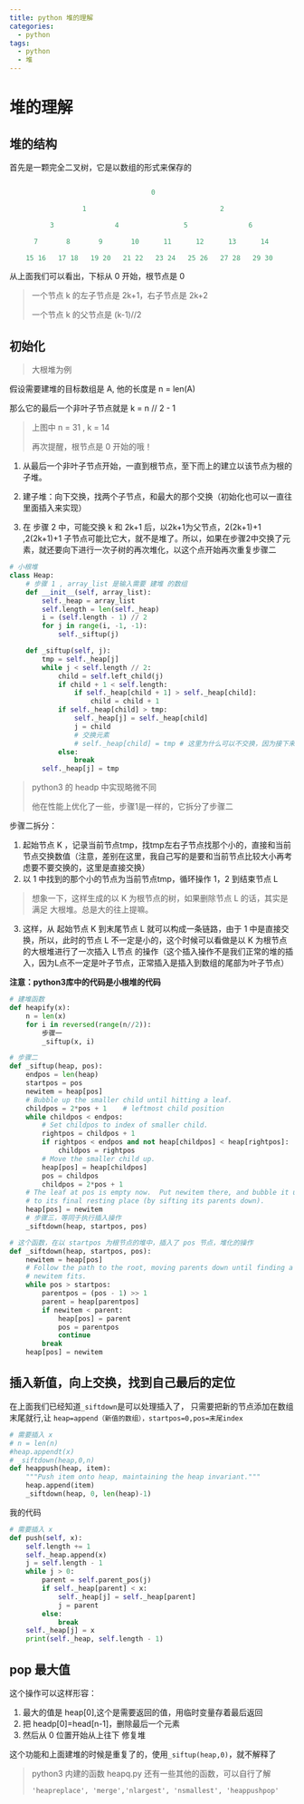 ```yaml
---
title: python 堆的理解
categories:
  - python
tags:
  - python
  - 堆
---
```

# 堆的理解

## 堆的结构

首先是一颗完全二叉树，它是以数组的形式来保存的

```python

                                   0

                  1                                 2

          3               4                5               6

      7       8       9       10      11      12      13      14

    15 16   17 18   19 20   21 22   23 24   25 26   27 28   29 30
```

从上面我们可以看出，下标从 0 开始，根节点是 0
> 一个节点 k 的左子节点是 2k+1，右子节点是 2k+2
>
> 一个节点 k 的父节点是 (k-1)//2

## 初始化

> 大根堆为例

假设需要建堆的目标数组是 A, 他的长度是 n = len(A)

那么它的最后一个非叶子节点就是 k = n // 2 - 1

> 上图中 n = 31 , k = 14
>
> 再次提醒，根节点是 0 开始的哦！

1. 从最后一个非叶子节点开始，一直到根节点，至下而上的建立以该节点为根的子堆。

2. 建子堆：向下交换，找两个子节点，和最大的那个交换（初始化也可以一直往里面插入来实现）

3. 在 步骤 2 中，可能交换 k 和 2k+1 后，以2k+1为父节点，2(2k+1)+1 ,2(2k+1)+1 子节点可能比它大，就不是堆了。所以，如果在步骤2中交换了元素，就还要向下进行一次子树的再次堆化，以这个点开始再次重复步骤二

```python
# 小根堆
class Heap:
    # 步骤 1 , array_list 是输入需要 建堆 的数组
    def __init__(self, array_list):
        self._heap = array_list
        self.length = len(self._heap)
        i = (self.length - 1) // 2
        for j in range(i, -1, -1):
            self._siftup(j)

    def _siftup(self, j):
        tmp = self._heap[j]
        while j < self.length // 2:
            child = self.left_child(j)
            if child + 1 < self.length:
                if self._heap[child + 1] > self._heap[child]:
                    child = child + 1
            if self._heap[child] > tmp:
                self._heap[j] = self._heap[child]
                j = child
                # 交换元素
                # self._heap[child] = tmp # 这里为什么可以不交换，因为接下来还是和tmp比较，我们的目的是确定tmp的值最后放在哪个位置，也就是一直循环下去，到那里不交换了或者到结尾了
            else:
                break
        self._heap[j] = tmp
```

> python3 的 headp 中实现略微不同
>
> 他在性能上优化了一些，步骤1是一样的，它拆分了步骤二

步骤二拆分：
1. 起始节点 K ，记录当前节点tmp，找tmp左右子节点找那个小的，直接和当前节点交换数值（注意，差别在这里，我自己写的是要和当前节点比较大小再考虑要不要交换的，这里是直接交换）
2. 以 1 中找到的那个小的节点为当前节点tmp，循环操作 1，2 到结束节点 L
> 想象一下，这样生成的以 K 为根节点的树，如果删除节点 L 的话，其实是满足 大根堆。总是大的往上提嘛。
3. 这样，从 起始节点 K 到末尾节点 L 就可以构成一条链路，由于 1 中是直接交换，所以，此时的节点 L 不一定是小的，这个时候可以看做是以 K 为根节点的大根堆进行了一次插入 L节点 的操作（这个插入操作不是我们正常的堆的插入，因为L点不一定是叶子节点，正常插入是插入到数组的尾部为叶子节点）

**注意：python3库中的代码是小根堆的代码**

```python
# 建堆函数
def heapify(x):
    n = len(x)
    for i in reversed(range(n//2)):
        步骤一
        _siftup(x, i)

# 步骤二
def _siftup(heap, pos):
    endpos = len(heap)
    startpos = pos
    newitem = heap[pos]
    # Bubble up the smaller child until hitting a leaf.
    childpos = 2*pos + 1    # leftmost child position
    while childpos < endpos:
        # Set childpos to index of smaller child.
        rightpos = childpos + 1
        if rightpos < endpos and not heap[childpos] < heap[rightpos]:
            childpos = rightpos
        # Move the smaller child up.
        heap[pos] = heap[childpos]
        pos = childpos
        childpos = 2*pos + 1
    # The leaf at pos is empty now.  Put newitem there, and bubble it up
    # to its final resting place (by sifting its parents down).
    heap[pos] = newitem
    # 步骤三，等同于执行插入操作
    _siftdown(heap, startpos, pos)

# 这个函数，在以 startpos 为根节点的堆中，插入了 pos 节点，堆化的操作
def _siftdown(heap, startpos, pos):
    newitem = heap[pos]
    # Follow the path to the root, moving parents down until finding a place
    # newitem fits.
    while pos > startpos:
        parentpos = (pos - 1) >> 1
        parent = heap[parentpos]
        if newitem < parent:
            heap[pos] = parent
            pos = parentpos
            continue
        break
    heap[pos] = newitem
```

## 插入新值，向上交换，找到自己最后的定位
在上面我们已经知道`_siftdown`是可以处理插入了，
只需要把新的节点添加在数组末尾就行,让 `heap=append（新值的数组），startpos=0,pos=末尾index`
```python
# 需要插入 x
# n = len(n)
#heap.appendt(x)
# _siftdown(heap,0,n)
def heappush(heap, item):
    """Push item onto heap, maintaining the heap invariant."""
    heap.append(item)
    _siftdown(heap, 0, len(heap)-1)
```
我的代码
```python
# 需要插入 x
def push(self, x):
    self.length += 1
    self._heap.append(x)
    j = self.length - 1
    while j > 0:
        parent = self.parent_pos(j)
        if self._heap[parent] < x:
            self._heap[j] = self._heap[parent]
            j = parent
        else:
            break
    self._heap[j] = x
    print(self._heap, self.length - 1)
```
## pop 最大值
这个操作可以这样形容：
1. 最大的值是 heap[0],这个是需要返回的值，用临时变量存着最后返回
2. 把 headp[0]=head[n-1]，删除最后一个元素
3. 然后从 0 位置开始从上往下 修复堆

这个功能和上面建堆的时候是重复了的，使用`_siftup(heap,0)`，就不解释了

> python3 内建的函数 heapq.py 还有一些其他的函数，可以自行了解
>
> `'heapreplace', 'merge','nlargest', 'nsmallest', 'heappushpop'`
